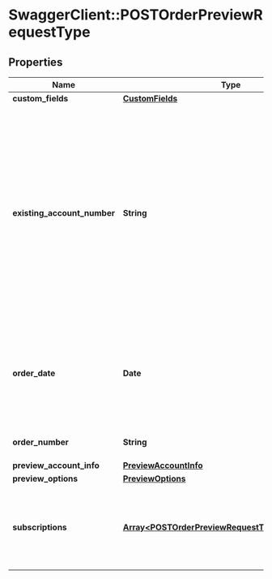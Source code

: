 # SwaggerClient::POSTOrderPreviewRequestType

## Properties
Name | Type | Description | Notes
------------ | ------------- | ------------- | -------------
**custom_fields** | [**CustomFields**](CustomFields.md) |  | [optional] 
**existing_account_number** | **String** | The account number that this order will be created under. It can be either the accountNumber or the account info. It will return an error if both are specified. Note that invoice owner account of the subscriptions included in this order should be the same with the account of the order.  | [optional] 
**order_date** | **Date** | The date when the order is signed. All of the order actions under this order will use this order date as the contract effective date. | 
**order_number** | **String** | The order number of this order. | [optional] 
**preview_account_info** | [**PreviewAccountInfo**](PreviewAccountInfo.md) |  | [optional] 
**preview_options** | [**PreviewOptions**](PreviewOptions.md) |  | [optional] 
**subscriptions** | [**Array&lt;POSTOrderPreviewRequestTypeSubscriptions&gt;**](POSTOrderPreviewRequestTypeSubscriptions.md) | Each item includes a set of order actions, which will be applied to the same base subscription. | 


